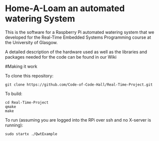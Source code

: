 # Home-A-Loam an automated watering System
This is the software for a Raspberry Pi automated watering system that we developed for the Real-Time Embedded Systems Programming
course at the University of Glasgow. 

A detailed description of the hardware used as well as the libraries and packages needed for the code can be found in our Wiki

#Making it work

To clone this repository:
```
git clone https://github.com/Code-of-Code-Hall/Real-Time-Project.git
```

To build:
```
cd Real-Time-Project
qmake
make
```

To run (assuming you are logged into the RPi over ssh and no X-server is running):
```
sudo startx ./QwtExample
```


